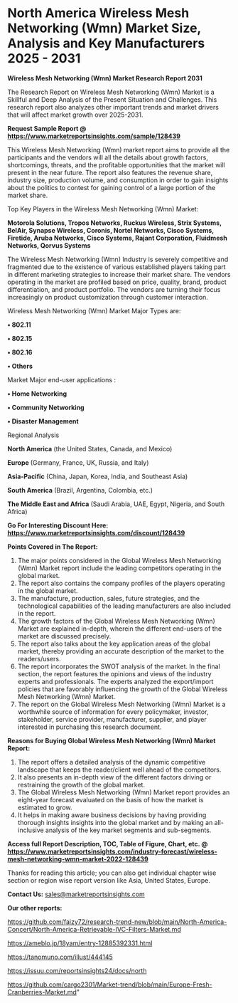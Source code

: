 # North America Wireless Mesh Networking (Wmn) Market Size, Analysis and Key Manufacturers 2025 - 2031

<strong>Wireless Mesh Networking (Wmn) Market Research Report 2031</strong>

The Research Report on Wireless Mesh Networking (Wmn) Market is a Skillful and Deep Analysis of the Present Situation and Challenges. This research report also analyzes other important trends and market drivers that will affect market growth over 2025-2031.

<strong>Request Sample Report @ <a href=https://www.marketreportsinsights.com/sample/128439>https://www.marketreportsinsights.com/sample/128439</a></strong>

This Wireless Mesh Networking (Wmn) market report aims to provide all the participants and the vendors will all the details about growth factors, shortcomings, threats, and the profitable opportunities that the market will present in the near future. The report also features the revenue share, industry size, production volume, and consumption in order to gain insights about the politics to contest for gaining control of a large portion of the market share.

Top Key Players in the Wireless Mesh Networking (Wmn) Market:

<strong>Motorola Solutions, Tropos Networks, Ruckus Wireless, Strix Systems, BelAir, Synapse Wireless, Coronis, Nortel Networks, Cisco Systems, Firetide, Aruba Networks, Cisco Systems, Rajant Corporation, Fluidmesh Networks, Qorvus Systems</strong>

The Wireless Mesh Networking (Wmn) Industry is severely competitive and fragmented due to the existence of various established players taking part in different marketing strategies to increase their market share. The vendors operating in the market are profiled based on price, quality, brand, product differentiation, and product portfolio. The vendors are turning their focus increasingly on product customization through customer interaction.

Wireless Mesh Networking (Wmn) Market Major Types are:

<strong>• 802.11

• 802.15

• 802.16

• Others</strong>

Market Major end-user applications :

<strong>• Home Networking

• Community Networking

• Disaster Management</strong>

Regional Analysis

</u><strong><b>North America</b></strong> (the United States, Canada, and Mexico)

<strong><b>Europe </b></strong>(Germany, France, UK, Russia, and Italy)

<strong><b>Asia-Pacific</b></strong> (China, Japan, Korea, India, and Southeast Asia)

<strong><b>South America</b></strong> (Brazil, Argentina, Colombia, etc.)

<strong><b>The Middle East and Africa</b></strong> (Saudi Arabia, UAE, Egypt, Nigeria, and South Africa)

<strong>Go For Interesting Discount Here: <a href=https://www.marketreportsinsights.com/discount/128439>https://www.marketreportsinsights.com/discount/128439</a></strong>

<strong>Points Covered in The Report:</strong>
<ol>
  <li>The major points considered in the Global Wireless Mesh Networking (Wmn) Market report include the leading competitors operating in the global market.</li>
  <li>The report also contains the company profiles of the players operating in the global market.</li>
  <li>The manufacture, production, sales, future strategies, and the technological capabilities of the leading manufacturers are also included in the report.</li>
  <li>The growth factors of the Global Wireless Mesh Networking (Wmn) Market are explained in-depth, wherein the different end-users of the market are discussed precisely.</li>
  <li>The report also talks about the key application areas of the global market, thereby providing an accurate description of the market to the readers/users.</li>
  <li>The report incorporates the SWOT analysis of the market. In the final section, the report features the opinions and views of the industry experts and professionals. The experts analyzed the export/import policies that are favorably influencing the growth of the Global Wireless Mesh Networking (Wmn) Market.</li>
  <li>The report on the Global Wireless Mesh Networking (Wmn) Market is a worthwhile source of information for every policymaker, investor, stakeholder, service provider, manufacturer, supplier, and player interested in purchasing this research document.</li>
</ol>
<strong>Reasons for Buying Global Wireless Mesh Networking (Wmn) Market Report:</strong>

<ol>
  <li>The report offers a detailed analysis of the dynamic competitive landscape that keeps the reader/client well ahead of the competitors.</li>
  <li>It also presents an in-depth view of the different factors driving or restraining the growth of the global market.</li>
  <li>The Global Wireless Mesh Networking (Wmn) Market report provides an eight-year forecast evaluated on the basis of how the market is estimated to grow.</li>
  <li>It helps in making aware business decisions by having providing thorough insights insights into the global market and by making an all-inclusive analysis of the key market segments and sub-segments.</li>
</ol>
<strong>Access full Report Description, TOC, Table of Figure, Chart, etc. @ <a href=https://www.marketreportsinsights.com/industry-forecast/wireless-mesh-networking-wmn-market-2022-128439>https://www.marketreportsinsights.com/industry-forecast/wireless-mesh-networking-wmn-market-2022-128439</a></strong>


Thanks for reading this article; you can also get individual chapter wise section or region wise report version like Asia, United States, Europe.

<strong>Contact Us:</strong>
sales@marketreportsinsights.com

<strong>Our other reports:</strong>

<a href=https://github.com/faizy72/research-trend-new/blob/main/North-America-Concert/North-America-Retrievable-IVC-Filters-Market.md>https://github.com/faizy72/research-trend-new/blob/main/North-America-Concert/North-America-Retrievable-IVC-Filters-Market.md</a>

<a href=https://ameblo.jp/18yam/entry-12885392331.html>https://ameblo.jp/18yam/entry-12885392331.html</a>

<a href=https://tanomuno.com/illust/444145>https://tanomuno.com/illust/444145</a>

<a href=https://issuu.com/reportsinsights24/docs/north>https://issuu.com/reportsinsights24/docs/north</a>

<a href=https://github.com/cargo2301/Market-trend/blob/main/Europe-Fresh-Cranberries-Market.md>https://github.com/cargo2301/Market-trend/blob/main/Europe-Fresh-Cranberries-Market.md</a>"
